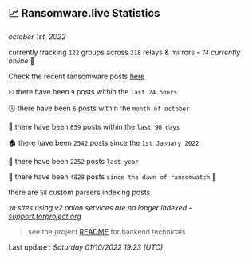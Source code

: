 
## 📈 Ransomware.live Statistics
_october 1st, 2022_

currently tracking `122` groups across `218` relays & mirrors - _`74` currently online_ 📡

Check the recent ransomware posts [here](https://www.ransomware.live/#/recentposts)


⏲ there have been `9` posts within the `last 24 hours`

🕓 there have been `6` posts within the `month of october`

📅 there have been `659` posts within the `last 90 days`

🏚 there have been `2542` posts since the `1st January 2022`

🚀 there have been `2252` posts `last year`

🦕 there have been `4828` posts `since the dawn of ransomwatch` 🐣

there are `58` custom parsers indexing posts

_`20` sites using v2 onion services are no longer indexed - [support.torproject.org](https://support.torproject.org/onionservices/v2-deprecation/)_

> see the project [README](https://github.com/jmousqueton/ransomwatch#readme) for backend technicals



Last update : _Saturday 01/10/2022 19.23 (UTC)_

